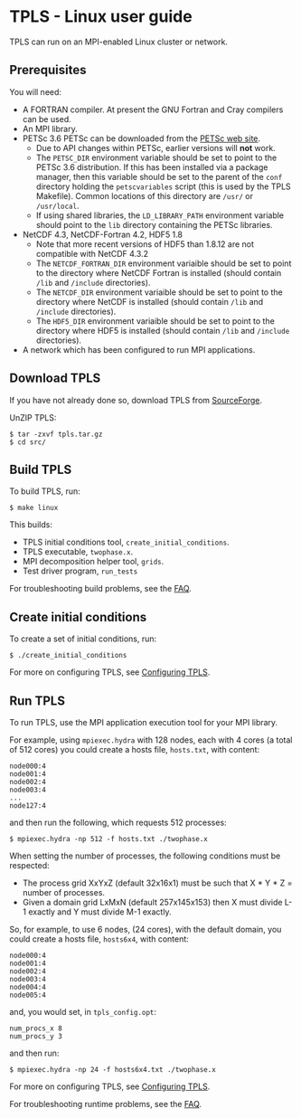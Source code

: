 
TPLS - Linux user guide
=======================

TPLS can run on an MPI-enabled Linux cluster or network.

Prerequisites
-------------

You will need:

* A FORTRAN compiler. At present the GNU Fortran and Cray compilers can be used.
* An MPI library.
* PETSc 3.6 PETSc can be downloaded from the [PETSc web site](http://www.mcs.anl.gov/petsc/).
    * Due to API changes within PETSc, earlier versions will **not** work.
    * The `PETSC_DIR` environment variable should be set to point to the PETSc 3.6 distribution. If this has been installed via a package manager, then this variable should be set to the parent of the `conf` directory holding the `petscvariables` script (this is used by the TPLS Makefile). Common locations of this directory are `/usr/` or `/usr/local`.
    * If using shared libraries, the `LD_LIBRARY_PATH` environment variable should point to the `lib` directory containing the PETSc libraries.
* NetCDF 4.3, NetCDF-Fortran 4.2, HDF5 1.8
    * Note that more recent versions of HDF5 than 1.8.12 are not compatible with NetCDF 4.3.2
    * The `NETCDF_FORTRAN_DIR` environment variaible should be set to point to the directory where NetCDF Fortran is installed (should contain `/lib` and `/include` directories).
    * The `NETCDF_DIR` environment variaible should be set to point to the directory where NetCDF is installed (should contain `/lib` and `/include` directories).
    * The `HDF5_DIR` environment variaible should be set to point to the directory where HDF5 is installed (should contain `/lib` and `/include` directories).
* A network which has been configured to run MPI applications.

Download TPLS
-------------

If you have not already done so, download TPLS from [SourceForge](http://sourceforge.net/projects/tpls/). 

UnZIP TPLS:

    $ tar -zxvf tpls.tar.gz 
    $ cd src/

Build TPLS
----------

To build TPLS, run:

    $ make linux

This builds:

* TPLS initial conditions tool, `create_initial_conditions`.
* TPLS executable, `twophase.x`.
* MPI decomposition helper tool, `grids`.
* Test driver program, `run_tests` 

For troubleshooting build problems, see the [FAQ](./Faq.md).

Create initial conditions
-------------------------

To create a set of initial conditions, run:

    $ ./create_initial_conditions

For more on configuring TPLS, see [Configuring TPLS](./ConfiguringTpls.md).

Run TPLS
--------

To run TPLS, use the MPI application execution tool for your MPI library.

For example, using `mpiexec.hydra` with 128 nodes, each with 4 cores (a total of 512 cores) you could create a hosts file, `hosts.txt`, with content:

    node000:4
    node001:4
    node002:4
    node003:4
    ...
    node127:4

and then run the following, which requests 512 processes:

    $ mpiexec.hydra -np 512 -f hosts.txt ./twophase.x

When setting the number of processes, the following conditions must be respected:

* The process grid XxYxZ (default 32x16x1) must be such that X * Y * Z = number of processes.
* Given a domain grid LxMxN (default 257x145x153) then X must divide L-1 exactly and Y must divide M-1 exactly.

So, for example, to use 6 nodes, (24 cores), with the default domain, you could create a hosts file, `hosts6x4`, with content:

    node000:4
    node001:4
    node002:4
    node003:4
    node004:4
    node005:4

and, you would set, in `tpls_config.opt`:

    num_procs_x 8
    num_procs_y 3

and then run:

    $ mpiexec.hydra -np 24 -f hosts6x4.txt ./twophase.x

For more on configuring TPLS, see [Configuring TPLS](./ConfiguringTpls.md).

For troubleshooting runtime problems, see the [FAQ](./Faq.md).
